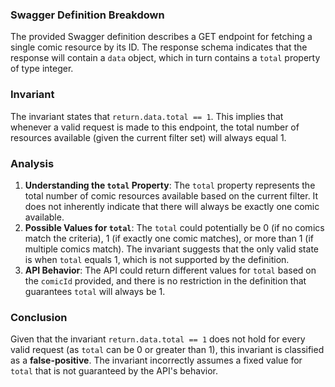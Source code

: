 ### Swagger Definition Breakdown
The provided Swagger definition describes a GET endpoint for fetching a single comic resource by its ID. The response schema indicates that the response will contain a `data` object, which in turn contains a `total` property of type integer. 

### Invariant
The invariant states that `return.data.total == 1`. This implies that whenever a valid request is made to this endpoint, the total number of resources available (given the current filter set) will always equal 1. 

### Analysis
1. **Understanding the `total` Property**: The `total` property represents the total number of comic resources available based on the current filter. It does not inherently indicate that there will always be exactly one comic available. 
2. **Possible Values for `total`**: The `total` could potentially be 0 (if no comics match the criteria), 1 (if exactly one comic matches), or more than 1 (if multiple comics match). The invariant suggests that the only valid state is when `total` equals 1, which is not supported by the definition. 
3. **API Behavior**: The API could return different values for `total` based on the `comicId` provided, and there is no restriction in the definition that guarantees `total` will always be 1. 

### Conclusion
Given that the invariant `return.data.total == 1` does not hold for every valid request (as `total` can be 0 or greater than 1), this invariant is classified as a **false-positive**. The invariant incorrectly assumes a fixed value for `total` that is not guaranteed by the API's behavior.

